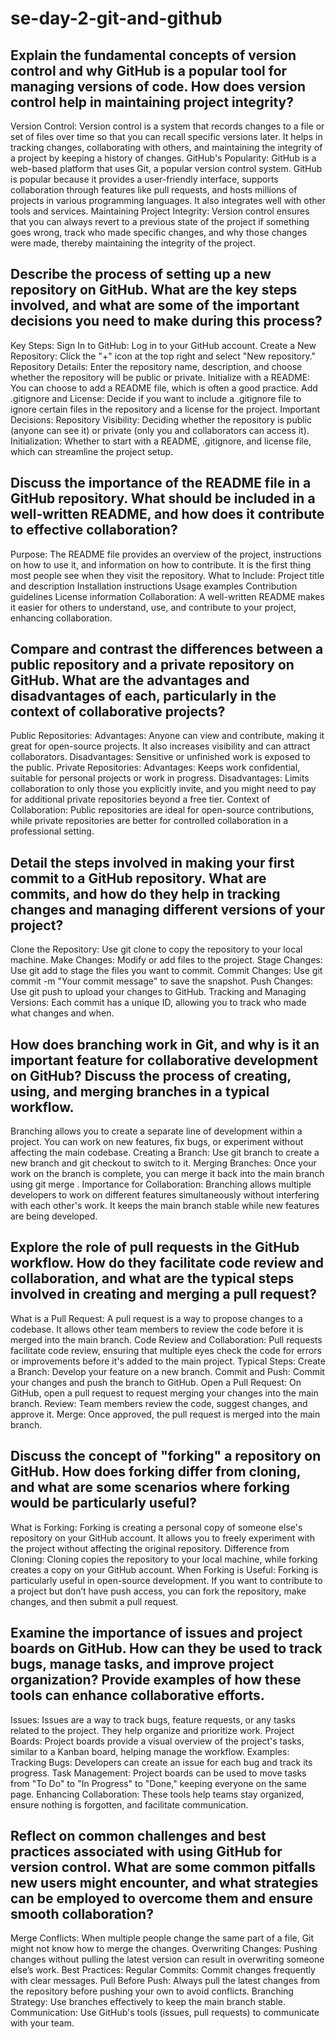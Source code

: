 # se-day-2-git-and-github
## Explain the fundamental concepts of version control and why GitHub is a popular tool for managing versions of code. How does version control help in maintaining project integrity?
Version Control: Version control is a system that records changes to a file or set of files over time so that you can recall specific versions later. It helps in tracking changes, collaborating with others, and maintaining the integrity of a project by keeping a history of changes.
GitHub's Popularity: GitHub is a web-based platform that uses Git, a popular version control system. GitHub is popular because it provides a user-friendly interface, supports collaboration through features like pull requests, and hosts millions of projects in various programming languages. It also integrates well with other tools and services.
Maintaining Project Integrity: Version control ensures that you can always revert to a previous state of the project if something goes wrong, track who made specific changes, and why those changes were made, thereby maintaining the integrity of the project.

## Describe the process of setting up a new repository on GitHub. What are the key steps involved, and what are some of the important decisions you need to make during this process?
Key Steps:
Sign In to GitHub: Log in to your GitHub account.
Create a New Repository: Click the "+" icon at the top right and select "New repository."
Repository Details: Enter the repository name, description, and choose whether the repository will be public or private.
Initialize with a README: You can choose to add a README file, which is often a good practice.
Add .gitignore and License: Decide if you want to include a .gitignore file to ignore certain files in the repository and a license for the project.
Important Decisions:
Repository Visibility: Deciding whether the repository is public (anyone can see it) or private (only you and collaborators can access it).
Initialization: Whether to start with a README, .gitignore, and license file, which can streamline the project setup.

## Discuss the importance of the README file in a GitHub repository. What should be included in a well-written README, and how does it contribute to effective collaboration?

Purpose: The README file provides an overview of the project, instructions on how to use it, and information on how to contribute. It is the first thing most people see when they visit the repository.
What to Include:
Project title and description
Installation instructions
Usage examples
Contribution guidelines
License information
Collaboration: A well-written README makes it easier for others to understand, use, and contribute to your project, enhancing collaboration.

## Compare and contrast the differences between a public repository and a private repository on GitHub. What are the advantages and disadvantages of each, particularly in the context of collaborative projects?
Public Repositories:
Advantages: Anyone can view and contribute, making it great for open-source projects. It also increases visibility and can attract collaborators.
Disadvantages: Sensitive or unfinished work is exposed to the public.
Private Repositories:
Advantages: Keeps work confidential, suitable for personal projects or work in progress.
Disadvantages: Limits collaboration to only those you explicitly invite, and you might need to pay for additional private repositories beyond a free tier.
Context of Collaboration: Public repositories are ideal for open-source contributions, while private repositories are better for controlled collaboration in a professional setting.

## Detail the steps involved in making your first commit to a GitHub repository. What are commits, and how do they help in tracking changes and managing different versions of your project?
Clone the Repository: Use git clone <repository-url> to copy the repository to your local machine.
Make Changes: Modify or add files to the project.
Stage Changes: Use git add <file> to stage the files you want to commit.
Commit Changes: Use git commit -m "Your commit message" to save the snapshot.
Push Changes: Use git push to upload your changes to GitHub.
Tracking and Managing Versions: Each commit has a unique ID, allowing you to track who made what changes and when.

## How does branching work in Git, and why is it an important feature for collaborative development on GitHub? Discuss the process of creating, using, and merging branches in a typical workflow.
Branching allows you to create a separate line of development within a project. You can work on new features, fix bugs, or experiment without affecting the main codebase.
Creating a Branch: Use git branch <branch-name> to create a new branch and git checkout <branch-name> to switch to it.
Merging Branches: Once your work on the branch is complete, you can merge it back into the main branch using git merge <branch-name>.
Importance for Collaboration: Branching allows multiple developers to work on different features simultaneously without interfering with each other's work. It keeps the main branch stable while new features are being developed.


## Explore the role of pull requests in the GitHub workflow. How do they facilitate code review and collaboration, and what are the typical steps involved in creating and merging a pull request?
What is a Pull Request: A pull request is a way to propose changes to a codebase. It allows other team members to review the code before it is merged into the main branch.
Code Review and Collaboration: Pull requests facilitate code review, ensuring that multiple eyes check the code for errors or improvements before it's added to the main project.
Typical Steps:
Create a Branch: Develop your feature on a new branch.
Commit and Push: Commit your changes and push the branch to GitHub.
Open a Pull Request: On GitHub, open a pull request to request merging your changes into the main branch.
Review: Team members review the code, suggest changes, and approve it.
Merge: Once approved, the pull request is merged into the main branch.

## Discuss the concept of "forking" a repository on GitHub. How does forking differ from cloning, and what are some scenarios where forking would be particularly useful?
What is Forking: Forking is creating a personal copy of someone else's repository on your GitHub account. It allows you to freely experiment with the project without affecting the original repository.
Difference from Cloning: Cloning copies the repository to your local machine, while forking creates a copy on your GitHub account.
When Forking is Useful: Forking is particularly useful in open-source development. If you want to contribute to a project but don’t have push access, you can fork the repository, make changes, and then submit a pull request.

## Examine the importance of issues and project boards on GitHub. How can they be used to track bugs, manage tasks, and improve project organization? Provide examples of how these tools can enhance collaborative efforts.
Issues: Issues are a way to track bugs, feature requests, or any tasks related to the project. They help organize and prioritize work.
Project Boards: Project boards provide a visual overview of the project's tasks, similar to a Kanban board, helping manage the workflow.
Examples:
Tracking Bugs: Developers can create an issue for each bug and track its progress.
Task Management: Project boards can be used to move tasks from "To Do" to "In Progress" to "Done," keeping everyone on the same page.
Enhancing Collaboration: These tools help teams stay organized, ensure nothing is forgotten, and facilitate communication.

## Reflect on common challenges and best practices associated with using GitHub for version control. What are some common pitfalls new users might encounter, and what strategies can be employed to overcome them and ensure smooth collaboration?

Merge Conflicts: When multiple people change the same part of a file, Git might not know how to merge the changes.
Overwriting Changes: Pushing changes without pulling the latest version can result in overwriting someone else’s work.
Best Practices:
Regular Commits: Commit changes frequently with clear messages.
Pull Before Push: Always pull the latest changes from the repository before pushing your own to avoid conflicts.
Branching Strategy: Use branches effectively to keep the main branch stable.
Communication: Use GitHub's tools (issues, pull requests) to communicate with your team.
